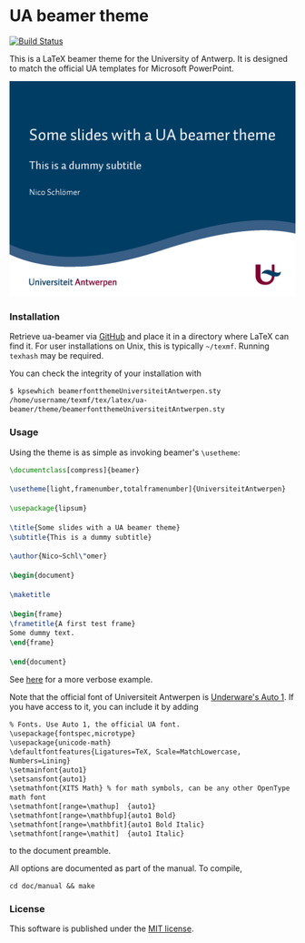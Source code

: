 # UA beamer theme

[![Build Status](https://travis-ci.org/nschloe/ua-beamer.svg?branch=master)](https://travis-ci.org/nschloe/ua-beamer)

This is a LaTeX beamer theme for the University of Antwerp. It
is designed to match the official UA templates for Microsoft
PowerPoint.

![dark title](/doc/manual/figures/dark-page1.png?raw=true "Optional Title")


### Installation
Retrieve ua-beamer via [GitHub](https://github.com/nschloe/ua-beamer) and place
it in a directory where LaTeX can find it. For user installations on Unix, this is
typically `~/texmf`. Running `texhash` may be required.

You can check the integrity of your installation with
```
$ kpsewhich beamerfontthemeUniversiteitAntwerpen.sty
/home/username/texmf/tex/latex/ua-beamer/theme/beamerfontthemeUniversiteitAntwerpen.sty
```

### Usage

Using the theme is as simple as invoking beamer's `\usetheme`:
```latex
\documentclass[compress]{beamer}

\usetheme[light,framenumber,totalframenumber]{UniversiteitAntwerpen}

\usepackage{lipsum}

\title{Some slides with a UA beamer theme}
\subtitle{This is a dummy subtitle}

\author{Nico~Schl\"omer}

\begin{document}

\maketitle

\begin{frame}
\frametitle{A first test frame}
Some dummy text.
\end{frame}

\end{document}
```
See
[here](/doc/example/uaBeamerExample.tex)
for a more verbose example.

Note that the official font of Universiteit Antwerpen is [Underware's Auto
1](https://www.fonts.com/font/underware/auto/1-package). If you have access to
it, you can include it by adding
```
% Fonts. Use Auto 1, the official UA font.
\usepackage{fontspec,microtype}
\usepackage{unicode-math}
\defaultfontfeatures{Ligatures=TeX, Scale=MatchLowercase, Numbers=Lining}
\setmainfont{auto1}
\setsansfont{auto1}
\setmathfont{XITS Math} % for math symbols, can be any other OpenType math font
\setmathfont[range=\mathup]  {auto1}
\setmathfont[range=\mathbfup]{auto1 Bold}
\setmathfont[range=\mathbfit]{auto1 Bold Italic}
\setmathfont[range=\mathit]  {auto1 Italic}
```
to the document preamble.

All options are documented as part of the manual. To compile,
```
cd doc/manual && make
```

### License

This software is published under the [MIT license](https://en.wikipedia.org/wiki/MIT_License).
